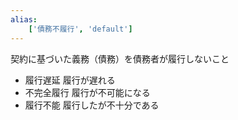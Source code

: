 ```yaml
---
alias:
    ['債務不履行', 'default']
---
```

契約に基づいた義務（債務）を債務者が履行しないこと
- 履行遅延
    履行が遅れる
- 不完全履行
    履行が不可能になる
- 履行不能
    履行したが不十分である